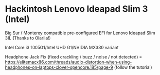# Hackintosh Lenovo Ideapad Slim 3 (Intel)
Big Sur / Monterey compatible pre-configured EFI for Lenovo Ideapad Slim 3IL (Thanks to Olarila!)

Intel Core i3 1005G1/Intel UHD G1/NVIDIA MX330 variant

Headphone Jack Fix (fixed crackling / buzz / noise / not detected) = https://elitemacx86.com/threads/audio-distortion-when-using-headphones-on-laptops-clover-opencore.185/page-9 (follow the tutorial)
